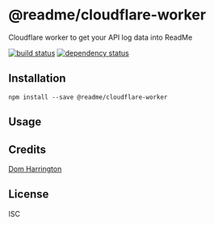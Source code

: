 # @readme/cloudflare-worker

Cloudflare worker to get your API log data into ReadMe

[![build status](https://secure.travis-ci.org/readme/readme-cloudflare-worker.svg)](http://travis-ci.org/readme/readme-cloudflare-worker)
[![dependency status](https://david-dm.org/readme/readme-cloudflare-worker.svg)](https://david-dm.org/readme/readme-cloudflare-worker)

## Installation

```
npm install --save @readme/cloudflare-worker
```

## Usage

## Credits
[Dom Harrington](https://github.com/domharrington/)

## License

ISC
